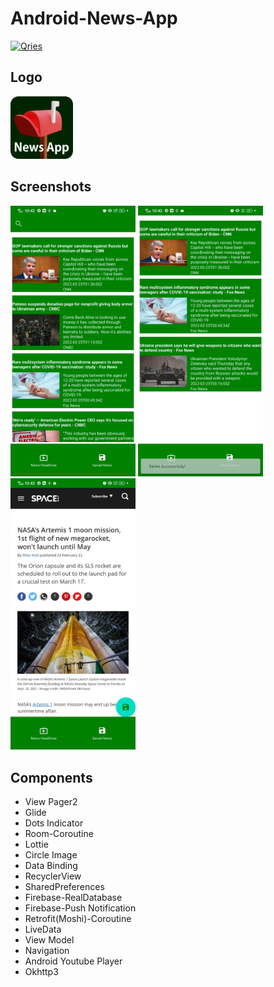 # Android-News-App
<a href="https://www95.zippyshare.com/v/Z3QkkOE2/file.html"><img alt="Qries" src="https://freepngimg.com/thumb/download_now_button/25800-4-download-now-button-blue.png" width="300" height="70"/></a>
 
## Logo
<img src="https://github.com/riskiilyas/Android-News-App/blob/master/app/src/main/res/drawable/newsappicon.png" width="100"/>
  
## Screenshots
<p>
<img src="https://github.com/riskiilyas/Android-News-App/blob/master/assets/fe6c32cc-1238-43a3-8634-80e0e103e706.jpg" width="200"/>
<img src="https://github.com/riskiilyas/Android-News-App/blob/master/assets/6c96693c-e292-406e-931b-c82ea9cf2ee1.jpg" width="200"/>
<img src="https://github.com/riskiilyas/Android-News-App/blob/master/assets/4df103fe-719a-4f8e-a02f-9e0dc5fd21b7.jpg" width="200"/>
 </p>

## Components
- View Pager2
- Glide
- Dots Indicator
- Room-Coroutine
- Lottie
- Circle Image
- Data Binding
- RecyclerView
- SharedPreferences
- Firebase-RealDatabase
- Firebase-Push Notification
- Retrofit(Moshi)-Coroutine
- LiveData
- View Model
- Navigation
- Android Youtube Player
- Okhttp3
